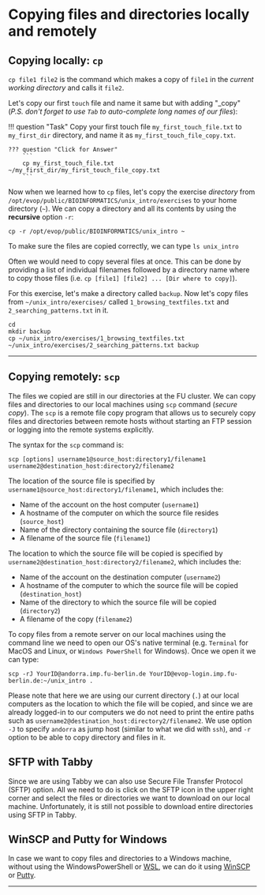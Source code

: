 # Copying files and directories locally and remotely

## Copying locally: `cp`

`cp file1 file2` is the command which makes a copy of `file1` in the
*current working directory* and calls it `file2`.

Let's copy our first `touch` file and name it same but with adding "\_copy" (_P.S. don't forget to use `Tab` to auto-complete long names of our files_):

!!! question "Task"
    Copy your first touch file `my_first_touch_file.txt` to `my_first_dir`
    directory, and name it as `my_first_touch_file_copy.txt`.

    ??? question "Click for Answer"
        ```
        cp my_first_touch_file.txt ~/my_first_dir/my_first_touch_file_copy.txt
        ```


Now when we learned how to `cp` files, let's copy the exercise *directory* from `/opt/evop/public/BIOINFORMATICS/unix_intro/exercises` to your home directory (`~`). We can copy a directory and all its contents by using the **recursive** option `-r`:

```
cp -r /opt/evop/public/BIOINFORMATICS/unix_intro ~
```

To make sure the files are copied correctly, we can type `ls unix_intro`

Often we would need to copy several files at once. This can be done by providing a list of individual filenames followed by a directory name where to copy those files (i.e. `cp [file1] [file2] ... [Dir where to copy]`).

For this exercise, let's make a directory called `backup`. Now let's copy files from `~/unix_intro/exercises/` called `1_browsing_textfiles.txt` and `2_searching_patterns.txt` in it.

```
cd
mkdir backup
cp ~/unix_intro/exercises/1_browsing_textfiles.txt ~/unix_intro/exercises/2_searching_patterns.txt backup
```

---------------------------------------------------------------------------------------

## Copying remotely: `scp` 

The files we copied are still in our directories at the FU cluster. We can copy files and directories to our local machines using  `scp` command (*secure copy*). The `scp` is a remote file copy program that allows us to securely copy files and directories between remote hosts without starting an FTP session or logging into the remote systems explicitly.

The syntax for the `scp` command is:

```
scp [options] username1@source_host:directory1/filename1 username2@destination_host:directory2/filename2
```

The location of the source file is specified by `username1@source_host:directory1/filename1`, which includes the:

-   Name of the account on the host computer (`username1`)
-   A hostname of the computer on which the source file resides (`source_host`)
-   Name of the directory containing the source file (`directory1`)
-   A filename of the source file (`filename1`)

The location to which the source file will be copied is specified by `username2@destination_host:directory2/filename2`, which includes the:

-   Name of the account on the destination computer (`username2`)
-   A hostname of the computer to which the source file will be copied     (`destination_host`)
-   Name of the directory to which the source file will be copied (`directory2`)
-   A filename of the copy (`filename2`)


To copy files from a remote server on our local machines using the command line we need to open our OS's native terminal (e.g. `Terminal` for MacOS and Linux, or `Windows PowerShell` for Windows). Once we open it we can type:

```
scp -rJ YourID@andorra.imp.fu-berlin.de YourID@evop-login.imp.fu-berlin.de:~/unix_intro .
```

Please note that here we are using our current directory (`.`) at our local computers as the location to which the file will be copied, and since we are already logged-in to our computers we do not need to print the entire paths such as `username2@destination_host:directory2/filename2`. We use option `-J` to specify `andorra` as jump host (similar to what we did with `ssh`), and `-r` option to be able to copy directory and files in it. 


## SFTP with Tabby

Since we are using Tabby we can also use Secure File Transfer Protocol (SFTP) option. All we need to do is click on the SFTP icon in the upper right corner and select the files or directories we want to download on our local machine. Unfortunately, it is still not possible to download entire directories using SFTP in Tabby.


## WinSCP and Putty for Windows

In case we want to copy files and directories to a Windows machine, without using the WindowsPowerShell or [WSL](https://learn.microsoft.com/en-us/windows/wsl/install), we can do it using [WinSCP](https://winscp.net/eng/download.php) or [Putty](https://www.putty.org/).

---------------------------------------------------------------------------------------